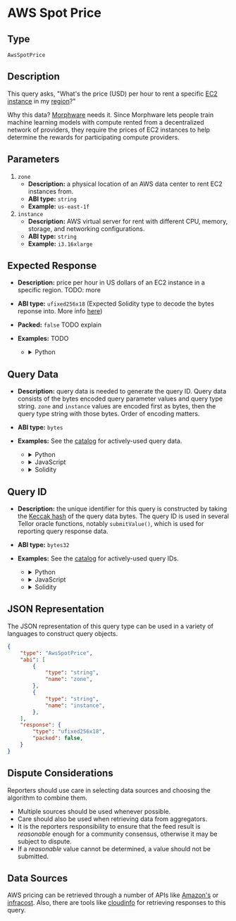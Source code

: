 # AWS Spot Price

## Type

`AwsSpotPrice`

## Description

This query asks, "What's the price (USD) per hour to rent a specific [EC2 instance](https://aws.amazon.com/ec2/pricing/on-demand/) in my [region](https://docs.aws.amazon.com/AWSEC2/latest/UserGuide/using-regions-availability-zones.html)?"

Why this data? [Morphware](https://morphware.org) needs it. Since Morphware lets people train machine learning models with compute rented from a decentralized network of providers, they require the prices of EC2 instances to help determine the rewards for participating compute providers.

## Parameters

1. `zone`
    - **Description:** a physical location of an AWS data center to rent EC2 instances from.
    - **ABI type:** `string`
    - **Example:** `us-east-1f`
2. `instance`
    - **Description:** AWS virtual server for rent with different CPU, memory, storage, and networking configurations.
    - **ABI type:** `string`
    - **Example:** `i3.16xlarge`

## Expected Response

- **Description:** price per hour in US dollars of an EC2 instance in a specific region. TODO: more
- **ABI type:** `ufixed256x18` (Expected Solidity type to decode the bytes reponse into. More info [here](https://docs.soliditylang.org/en/v0.8.11/types.html#fixed-point-numbers))
- **Packed:** `false` TODO explain
- **Examples:** TODO

    - <details><summary>Python</summary>

        Using [telliot-core](https://github.com/tellor-io/telliot-core):

        ```python
        from telliot_core.api import AwsSpotPrice

        price = 2.345

        query = AwsSpotPrice(zone="us-east-1f", instance="i3.16xlarge")

        value = query.value_type.encode(price)
        print("Encoded query response:", value.hex())
        ```

        Lower level way: TODO

        ```python


        print("Response bytes:", query_data)
        ```

    </details>


## Query Data
- **Description:** query data is needed to generate the query ID. Query data consists of the bytes encoded query parameter values and query type string. `zone` and `instance` values are encoded first as bytes, then the query type string with those bytes. Order of encoding matters.
- **ABI type:** `bytes`
- **Examples:** See the [catalog](https://github.com/tellor-io/dataSpecs/blob/main/catalog.md) for actively-used query data.

    - <details><summary>Python</summary>

        Using [telliot-core](https://github.com/tellor-io/telliot-core):

        ```python
        from telliot_core.api import AwsSpotPrice

        query = AwsSpotPrice(zone="us-east-1f", instance="i3.16xlarge")

        print("Query Data:", query.query_data)
        ```

        Using [eth-abi](https://github.com/ethereum/eth-abi):

        ```python
        from eth_abi import encode_abi

        encoded_param_vals = encode_abi(["string", "string"], ["us-east-1f", "i3.16xlarge"])

        query_data = encode_abi(["string", "bytes"], ["AwsSpotPrice", encoded_param_vals])

        print("Query Data:", query_data)
        ```

    - <details><summary>JavaScript</summary>

        Using [web3.js](https://github.com/ChainSafe/web3.js):

        ```javascript
        queryDataArgs = web3.eth.abi.encodeParameters(['string', 'string'], ['us-east-1f', 'i3.16xlarge'])

        queryData = web3.eth.abi.encodeParameters(['string', 'bytes'], ['AwsSpotPrice', queryDataArgs])
        ```

        Using [ethers.js](https://github.com/ethers-io/ethers.js/):

        ```javascript
        abiCoder = new ethers.utils.AbiCoder

        queryDataArgs = abiCoder.encode(['string', 'string'], ['us-east-1f', 'i3.16xlarge'])


        queryData = abiCoder.encode(['string', 'bytes'], ['AwsSpotPrice', queryDataArgs])
        ```

    - <details><summary>Solidity</summary>

        ```javascript
        string zone = "us-east-1f";
        string instance = "i3.16xlarge";
        bytes queryDataArgs = abi.encode(zone, instance);
        bytes queryData = abi.encode("AwsSpotPrice", queryDataArgs);
        ```

    </details>
    </details>
    </details>

## Query ID
- **Description:** the unique identifier for this query is constructed by taking the [Keccak hash](https://eth.wiki/en/concepts/ethash/ethash) of the query data bytes. The query ID is used in several Tellor oracle functions, notably `submitValue()`, which is used for reporting query response data.
- **ABI type:** `bytes32`
- **Examples:** See the [catalog](https://github.com/tellor-io/dataSpecs/blob/main/catalog.md) for actively-used query IDs.

    - <details><summary>Python</summary>

        Using [telliot-core](https://github.com/tellor-io/telliot-core):

        ```python
        from telliot_core.api import AwsSpotPrice

        query = AwsSpotPrice(zone="us-east-1f", instance="i3.16xlarge")

        print("Query ID:", query.query_id.hex())
        ```

        Using [web3](https://github.com/ethereum/web3.py):

        ```python
        from web3 import Web3

        query_id = bytes(Web3.keccak(b"fake query data"))

        print("Query ID:", query_id.hex())
        ```

    - <details><summary>JavaScript</summary>

        Using [web3.js](https://github.com/ChainSafe/web3.js):

        ```javascript
        queryId = web3.utils.keccak256(queryData)
        ```

        Using [ethers.js](https://github.com/ethers-io/ethers.js/):

        ```javascript
        queryId = ethers.utils.keccak256(queryData)
        ```

    - <details><summary>Solidity</summary>

        ```javascript
        bytes32 queryId = keccak256(queryData);
        ```

    </details>
    </details>
    </details>

## JSON Representation

The JSON representation of this query type can be used in a variety of languages to construct query objects.

```json
{
    "type": "AwsSpotPrice",
    "abi": [
        {
            "type": "string",
            "name": "zone",
        },
        {
            "type": "string",
            "name": "instance",
        },
    ],
    "response": {
        "type": "ufixed256x18",
        "packed": false,
    }
}
```

## Dispute Considerations

Reporters should use care in selecting data sources and choosing the algorithm to combine them.
 
- Multiple sources should be used whenever possible.
- Care should also be used when retrieving data from aggregators.  
- It is the reporters responsibility to ensure that the feed result is *reasonable* enough for a community consensus, otherwise it may be subject to dispute.
- If a *reasonable* value cannot be determined, a value should not be submitted.

## Data Sources

AWS pricing can be retrieved through a number of APIs like [Amazon's](https://docs.aws.amazon.com/awsaccountbilling/latest/aboutv2/price-changes.html) or [infracost](https://www.infracost.io/blog/cloud-pricing-api/). Also, there are tools like [cloudinfo](https://github.com/banzaicloud/cloudinfo) for retrieving responses to this query.